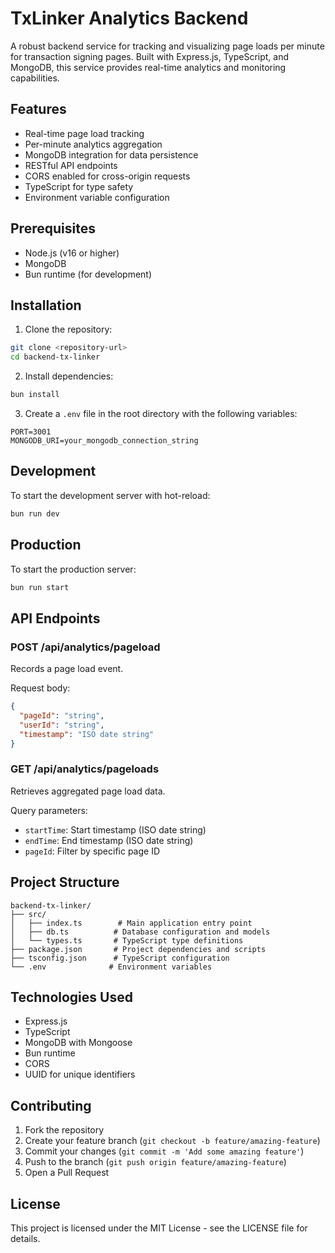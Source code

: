 # TxLinker Analytics Backend

A robust backend service for tracking and visualizing page loads per minute for transaction signing pages. Built with Express.js, TypeScript, and MongoDB, this service provides real-time analytics and monitoring capabilities.

## Features

- Real-time page load tracking
- Per-minute analytics aggregation
- MongoDB integration for data persistence
- RESTful API endpoints
- CORS enabled for cross-origin requests
- TypeScript for type safety
- Environment variable configuration

## Prerequisites

- Node.js (v16 or higher)
- MongoDB
- Bun runtime (for development)

## Installation

1. Clone the repository:
```bash
git clone <repository-url>
cd backend-tx-linker
```

2. Install dependencies:
```bash
bun install
```

3. Create a `.env` file in the root directory with the following variables:
```env
PORT=3001
MONGODB_URI=your_mongodb_connection_string
```

## Development

To start the development server with hot-reload:
```bash
bun run dev
```

## Production

To start the production server:
```bash
bun run start
```

## API Endpoints

### POST /api/analytics/pageload
Records a page load event.

Request body:
```json
{
  "pageId": "string",
  "userId": "string",
  "timestamp": "ISO date string"
}
```

### GET /api/analytics/pageloads
Retrieves aggregated page load data.

Query parameters:
- `startTime`: Start timestamp (ISO date string)
- `endTime`: End timestamp (ISO date string)
- `pageId`: Filter by specific page ID

## Project Structure

```
backend-tx-linker/
├── src/
│   ├── index.ts        # Main application entry point
│   ├── db.ts          # Database configuration and models
│   └── types.ts       # TypeScript type definitions
├── package.json       # Project dependencies and scripts
├── tsconfig.json      # TypeScript configuration
└── .env              # Environment variables
```

## Technologies Used

- Express.js
- TypeScript
- MongoDB with Mongoose
- Bun runtime
- CORS
- UUID for unique identifiers

## Contributing

1. Fork the repository
2. Create your feature branch (`git checkout -b feature/amazing-feature`)
3. Commit your changes (`git commit -m 'Add some amazing feature'`)
4. Push to the branch (`git push origin feature/amazing-feature`)
5. Open a Pull Request

## License

This project is licensed under the MIT License - see the LICENSE file for details.
